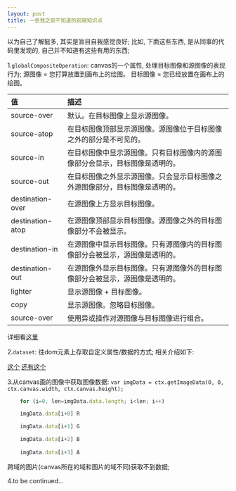 ```yaml
---
layout: post
title: 一些我之前不知道的前端知识点
---
```


以为自己了解挺多, 其实是盲目自我感觉良好;
比如, 下面这些东西, 是从同事的代码里发现的, 自己并不知道有这些有用的东西;

1.`globalCompositeOperation`: canvas的一个属性, 处理目标图像和源图像的表现行为;
    源图像 = 您打算放置到画布上的绘图。
    目标图像 = 您已经放置在画布上的绘图。

| 值 | 描述 |
| :-------| :---- |
|source-over | 默认。在目标图像上显示源图像。|
|source-atop | 在目标图像顶部显示源图像。源图像位于目标图像之外的部分是不可见的。|
|source-in | 在目标图像中显示源图像。只有目标图像内的源图像部分会显示，目标图像是透明的。|
|source-out | 在目标图像之外显示源图像。只会显示目标图像之外源图像部分，目标图像是透明的。|
|destination-over | 在源图像上方显示目标图像。|
|destination-atop | 在源图像顶部显示目标图像。源图像之外的目标图像部分不会被显示。|
|destination-in | 在源图像中显示目标图像。只有源图像内的目标图像部分会被显示，源图像是透明的。|
|destination-out | 在源图像外显示目标图像。只有源图像外的目标图像部分会被显示，源图像是透明的。|
|lighter | 显示源图像 + 目标图像。|
|copy | 显示源图像。忽略目标图像。|
|source-over | 使用异或操作对源图像与目标图像进行组合。|

详细看<a href="http://www.w3school.com.cn/tags/canvas_globalcompositeoperation.asp" target="_blank">这里</a>


2.`dataset`: 往dom元素上存取自定义属性/数据的方式;
相关介绍如下:

<a href="http://www.cnblogs.com/ATree/archive/2011/08/24/HTML5-Dataset.html" target="_blank">这个</a>
<a href="http://www.zhangxinxu.com/wordpress/2010/08/翻译-你必须知道的28个html5特征、窍门和技术/" target="_blank">还有这个</a>


3.从canvas画的图像中获取图像数据: `var imgData = ctx.getImageData(0, 0, ctx.canvas.width, ctx.canvas.height);`

```js
    for (i=0, len=imgData.data.length; i<len; i++)

    imgData.data[i+0] R

    imgData.data[i+1] G

    imgData.data[i+2] B
    
    imgData.data[i+3] A
```

跨域的图片(canvas所在的域和图片的域不同)获取不到数据;

4.to be continued...

